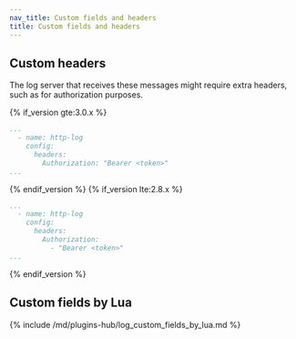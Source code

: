 ```yaml
---
nav_title: Custom fields and headers
title: Custom fields and headers
---
```


## Custom headers

The log server that receives these messages might require extra headers, such as for authorization purposes.

{% if_version gte:3.0.x %}
```yaml
...
  - name: http-log
    config:
      headers:
        Authorization: "Bearer <token>"
...
```
{% endif_version %}
{% if_version lte:2.8.x %}
```yaml
...
  - name: http-log
    config:
      headers:
        Authorization: 
          - "Bearer <token>"
...
```
{% endif_version %}


## Custom fields by Lua

{% include /md/plugins-hub/log_custom_fields_by_lua.md %}
